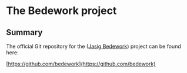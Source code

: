 # The Bedework project

## Summary

The official Git repository for the ([Jasig Bedework](http://www.jasig.org/bedework)) project can be
found here:

[https://github.com/bedework](https://github.com/bedework)

